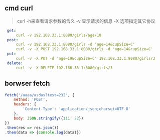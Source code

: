 ## cmd curl
>curl -h来查看请求参数的含义
>     -v 显示请求的信息
>     -X 选项指定其它协议
```yml
 get:
     curl -v 192.168.33.1:8080/girls/age/18
 post:
     curl -v 192.168.33.1:8080/girls -d 'age=14&cupSize=C'
     curl -v -X POST 192.168.33.1:8080/girls -d 'age=14&cupSize=C'
 put:
     curl -v -X PUT -d "age=19&cupSize=C" 192.168.33.1:8080/girls/3
 delete:
     curl -v -X DELETE 192.168.33.1:8080/girls/3
```
## borwser fetch
```js
fetch('/aaaa/asdas?test=232', {
	method: 'POST',
	headers: {
    	'Content-Type': 'application/json;charset=UTF-8'
  	},
	body: JSON.stringify({111: 22})
})
.then(res => res.json())
.then(data => {console.log(data)})
```
